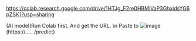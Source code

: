 https://colab.research.google.com/drive/1HTJg_F2re0HBMiVaP3GhxidsYG6pZSK1?usp=sharing

(AI model)Run Colab first. And get the URL. \n
Paste to
![image](https://github.com/user-attachments/assets/ce713677-69f0-4723-b5e7-7486e4476fae)
(https://....../predict)

